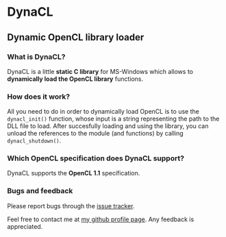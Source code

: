# DynaCL
## Dynamic OpenCL library loader

### What is DynaCL?
DynaCL is a little **static C library** for MS-Windows which allows to **dynamically load the OpenCL library** functions.

### How does it work?
All you need to do in order to dynamically load OpenCL is to use the `dynacl_init()` function, whose input is a string representing the path to the DLL file to load.
After succesfully loading and using the library, you can unload the references to the module (and functions) by calling `dynacl_shutdown()`.

### Which OpenCL specification does DynaCL support?
DynaCL supports the **OpenCL 1.1** specification.

### Bugs and feedback
Please report bugs through the [issue tracker](https://github.com/alkafir/dynacl/issues).

Feel free to contact me at [my github profile page](http://alkafir.github.io). Any feedback is appreciated.
